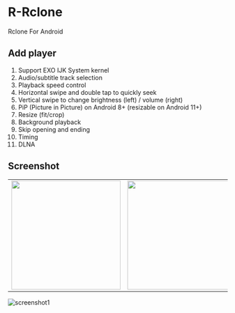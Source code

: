 

# R-Rclone

Rclone For Android

## Add player
1. Support EXO IJK System kernel
2. Audio/subtitle track selection
3. Playback speed control
4. Horizontal swipe and double tap to quickly seek
5. Vertical swipe to change brightness (left) / volume (right)
6. PiP (Picture in Picture) on Android 8+ (resizable on Android 11+)
7. Resize (fit/crop)
8. Background playback
9. Skip opening and ending
10. Timing
11. DLNA


## Screenshot
<table class="half">
    <tr>
        <td>
    <img src="https://raw.githubusercontent.com/NextPlayerCloud/R-Rclone/main/screenshot/screenshot2.jpg" width="250"/>
            </td>
        <td><img src="https://raw.githubusercontent.com/NextPlayerCloud/R-Rclone/main/screenshot/screenshot3.jpg" width="250"/></td>
        <td><img src="https://raw.githubusercontent.com/NextPlayerCloud/R-Rclone/main/screenshot/screenshot4.jpg" width="250"/></td>
        </tr>
</table>

![screenshot1](https://raw.githubusercontent.com/NextPlayerCloud/R-Rclone/main/screenshot/screenshot1.jpg)
